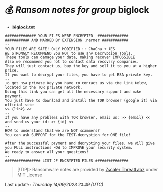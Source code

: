 # 💰 _Ransom notes for group_ biglock
* **[biglock.txt](https://ransomware.live/ransomware_notes/biglock/biglock.txt)**

```
############## YOUR FILES WERE ENCRYPTED  ##############
########### AND MARKED BY EXTENSION .nermer ############
--
YOUR FILES ARE SAFE! ONLY MODIFIED :: ChaCha + AES
WE STRONGLY RECOMMEND you NOT to use any Decryption Tools.
These tools can damage your data, making recover IMPOSSIBLE.
Also we recommend you not to contact data recovery companies.
They will just contact us, buy the key and sell it to you at a higher price.
If you want to decrypt your files, you have to get RSA private key.
--
To get RSA private key you have to contact us via the link below, located in the TOR private network.
Using this link you can get all the necessary support and make payment.
You just have to download and install the TOR browser (google it) via official site
>> {link} <<
--
If you have any problems with TOR browser, email us: >> {email} <<
and send us your id: >> {id} <<
--
HOW to understand that we are NOT scammers?
You can ask SUPPORT for the TEST-decryption for ONE file!
--
After the successful payment and decrypting your files, we will give
you FULL instructions HOW to IMPROVE your security system.
We ready to answer all your questions!
--
################ LIST OF ENCRYPTED FILES ###############

```


> [!TIP]> Ransomware notes are provided by [Zscaler ThreatLabz](https://github.com/threatlabz/ransomware_notes) under MIT License
> 




Last update : _Thursday 14/09/2023 23.49 (UTC)_

